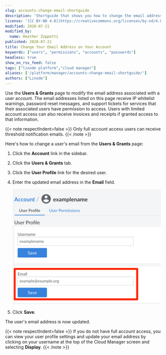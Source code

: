 ```yaml
---
slug: accounts-change-email-shortguide
description: 'Shortguide that shows you how to change the email address on your account.'
license: '[CC BY-ND 4.0](https://creativecommons.org/licenses/by-nd/4.0)'
modified: 2020-07-21
modified_by:
  name: Heather Zoppetti
published: 2020-07-21
title: Change Your Email Address on Your Account
keywords: ["users", "permissions", "accounts", "passwords"]
headless: true
show_on_rss_feed: false
tags: ["linode platform","cloud manager"]
aliases: ['/platform/manager/accounts-change-email-shortguide/']
authors: ["Linode"]
---
```


Use the **Users & Grants** page to modify the email address associated with a user account. The email addresses listed on this page receive IP whitelist warnings, password reset messages, and support tickets for services that their associated users have permission to access. Users with limited account access can also receive invoices and receipts if granted access to that information.

{{< note respectIndent=false >}}
Only full account access users can receive threshold notification emails.
{{< /note >}}

Here's how to change a user's email from the **Users & Grants** page:

1.  Click the **Account** link in the sidebar.
1.  Click the **Users & Grants** tab.
1.  Click the **User Profile** link for the desired user.
1.  Enter the updated email address in the **Email** field.

    ![Modify the email address associated with your user account](accounts-my-profile-change-email.png "Modify the email address associated with your user account")

1.  Click **Save**.

The user's email address is now updated.

{{< note respectIndent=false >}}
If you do not have full account access, you can view your user profile settings and update your email address by clicking on your username at the top of the Cloud Manager screen and selecting **Display**.
{{< /note >}}